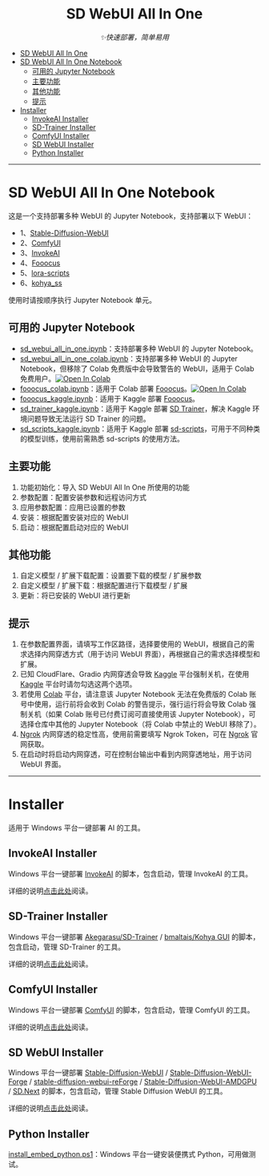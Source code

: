 <div align="center">

# SD WebUI All In One

_✨快速部署，简单易用_

</div>

- [SD WebUI All In One](#sd-webui-all-in-one)
- [SD WebUI All In One Notebook](#sd-webui-all-in-one-notebook)
  - [可用的 Jupyter Notebook](#可用的-jupyter-notebook)
  - [主要功能](#主要功能)
  - [其他功能](#其他功能)
  - [提示](#提示)
- [Installer](#installer)
  - [InvokeAI Installer](#invokeai-installer)
  - [SD-Trainer Installer](#sd-trainer-installer)
  - [ComfyUI Installer](#comfyui-installer)
  - [SD WebUI Installer](#sd-webui-installer)
  - [Python Installer](#python-installer)

***

# SD WebUI All In One Notebook
这是一个支持部署多种 WebUI 的 Jupyter Notebook，支持部署以下 WebUI：
- 1、[Stable-Diffusion-WebUI](https://github.com/AUTOMATIC1111/stable-diffusion-webui)
- 2、[ComfyUI](https://github.com/comfyanonymous/ComfyUI)
- 3、[InvokeAI](https://github.com/invoke-ai/InvokeAI)
- 4、[Fooocus](https://github.com/lllyasviel/Fooocus)
- 5、[lora-scripts](https://github.com/Akegarasu/lora-scripts)
- 6、[kohya_ss](https://github.com/bmaltais/kohya_ss)

使用时请按顺序执行 Jupyter Notebook 单元。


## 可用的 Jupyter Notebook 
- [sd_webui_all_in_one.ipynb](https://raw.githubusercontent.com/licyk/sd-webui-all-in-one/main/sd_webui_all_in_one.ipynb)：支持部署多种 WebUI 的 Jupyter Notebook。
- [sd_webui_all_in_one_colab.ipynb](https://raw.githubusercontent.com/licyk/sd-webui-all-in-one/main/sd_webui_all_in_one_colab.ipynb)：支持部署多种 WebUI 的 Jupyter Notebook，但移除了 Colab 免费版中会导致警告的 WebUI，适用于 Colab 免费用户。<a href="https://colab.research.google.com/github/licyk/sd-webui-all-in-one/blob/main/sd_webui_all_in_one_colab.ipynb" target="_parent"><img src="https://colab.research.google.com/assets/colab-badge.svg" alt="Open In Colab"/></a>
- [fooocus_colab.ipynb](https://raw.githubusercontent.com/licyk/sd-webui-all-in-one/main/fooocus_colab.ipynb)：适用于 Colab 部署 [Fooocus](https://github.com/lllyasviel/Fooocus)。<a href="https://colab.research.google.com/github/licyk/sd-webui-all-in-one/blob/main/fooocus_colab.ipynb" target="_parent"><img src="https://colab.research.google.com/assets/colab-badge.svg" alt="Open In Colab"/></a>
- [fooocus_kaggle.ipynb](https://raw.githubusercontent.com/licyk/sd-webui-all-in-one/main/fooocus_kaggle.ipynb)：适用于 Kaggle 部署 [Fooocus](https://github.com/lllyasviel/Fooocus)。
- [sd_trainer_kaggle.ipynb](https://raw.githubusercontent.com/licyk/sd-webui-all-in-one/main/sd_trainer_kaggle.ipynb)：适用于 Kaggle 部署 [SD Trainer](https://github.com/Akegarasu/lora-scripts)，解决 Kaggle 环境问题导致无法运行 SD Trainer 的问题。
- [sd_scripts_kaggle.ipynb](https://raw.githubusercontent.com/licyk/sd-webui-all-in-one/main/sd_scripts_kaggle.ipynb)：适用于 Kaggle 部署 [sd-scripts](https://github.com/kohya-ss/sd-scripts)，可用于不同种类的模型训练，使用前需熟悉 sd-scripts 的使用方法。


## 主要功能
1. 功能初始化：导入 SD WebUI All In One 所使用的功能
2. 参数配置：配置安装参数和远程访问方式
3. 应用参数配置：应用已设置的参数
4. 安装：根据配置安装对应的 WebUI
5. 启动：根据配置启动对应的 WebUI


## 其他功能
1. 自定义模型 / 扩展下载配置：设置要下载的模型 / 扩展参数
2. 自定义模型 / 扩展下载：根据配置进行下载模型 / 扩展
3. 更新：将已安装的 WebUI 进行更新


## 提示
1. 在参数配置界面，请填写工作区路径，选择要使用的 WebUI，根据自己的需求选择内网穿透方式（用于访问 WebUI 界面），再根据自己的需求选择模型和扩展。
2. 已知 CloudFlare、Gradio 内网穿透会导致 [Kaggle](https://www.kaggle.com) 平台强制关机，在使用 [Kaggle](https://www.kaggle.com) 平台时请勿勾选这两个选项。
3. 若使用 [Colab](https://colab.research.google.com) 平台，请注意该 Jupyter Notebook 无法在免费版的 Colab 账号中使用，运行前将会收到 Colab 的警告提示，强行运行将会导致 Colab 强制关机（如果 Colab 账号已付费订阅可直接使用该 Jupyter Notebook），可选择仓库中其他的  Jupyter Notebook（将 Colab 中禁止的 WebUI 移除了）。
4. [Ngrok](https://ngrok.com) 内网穿透的稳定性高，使用前需要填写 Ngrok Token，可在 [Ngrok](https://ngrok.com) 官网获取。
5. 在启动时将启动内网穿透，可在控制台输出中看到内网穿透地址，用于访问 WebUI 界面。

***

# Installer
适用于 Windows 平台一键部署 AI 的工具。


## InvokeAI Installer
Windows 平台一键部署 [InvokeAI](https://github.com/invoke-ai/InvokeAI) 的脚本，包含启动，管理 InvokeAI 的工具。

详细的说明[点击此处](./invokeai_installer.md)阅读。


## SD-Trainer Installer
Windows 平台一键部署 [Akegarasu/SD-Trainer](https://github.com/Akegarasu/lora-scripts) / [bmaltais/Kohya GUI](https://github.com/bmaltais/kohya_ss) 的脚本，包含启动，管理 SD-Trainer 的工具。

详细的说明[点击此处](./sd_trainer_installer.md)阅读。


## ComfyUI Installer
Windows 平台一键部署 [ComfyUI](https://github.com/comfyanonymous/ComfyUI) 的脚本，包含启动，管理 ComfyUI 的工具。

详细的说明[点击此处](./comfyui_installer.md)阅读。


## SD WebUI Installer
Windows 平台一键部署 [Stable-Diffusion-WebUI](https://github.com/AUTOMATIC1111/stable-diffusion-webui) / [Stable-Diffusion-WebUI-Forge](https://github.com/lllyasviel/stable-diffusion-webui-forge) / [stable-diffusion-webui-reForge](https://github.com/Panchovix/stable-diffusion-webui-reForge) / [Stable-Diffusion-WebUI-AMDGPU](https://github.com/lshqqytiger/stable-diffusion-webui-amdgpu) / [SD.Next](https://github.com/vladmandic/automatic) 的脚本，包含启动，管理 Stable Diffusion WebUI 的工具。

详细的说明[点击此处](./stable_diffusion_webui_installer.md)阅读。


## Python Installer
[install_embed_python.ps1](https://raw.githubusercontent.com/licyk/sd-webui-all-in-one/main/install_embed_python.ps1)：Windows 平台一键安装便携式 Python，可用做测试。
